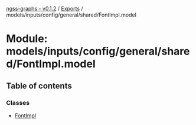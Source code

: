 [ngss-graphs - v0.1.2](../README.md) / [Exports](../modules.md) / models/inputs/config/general/shared/FontImpl.model

# Module: models/inputs/config/general/shared/FontImpl.model

## Table of contents

### Classes

- [FontImpl](../classes/models_inputs_config_general_shared_fontimpl_model.fontimpl.md)
